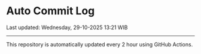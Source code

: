 # Auto Commit Log

Last updated: Wednesday, 29-10-2025 13:21 WIB

---

This repository is automatically updated every 2 hour using GitHub Actions.
